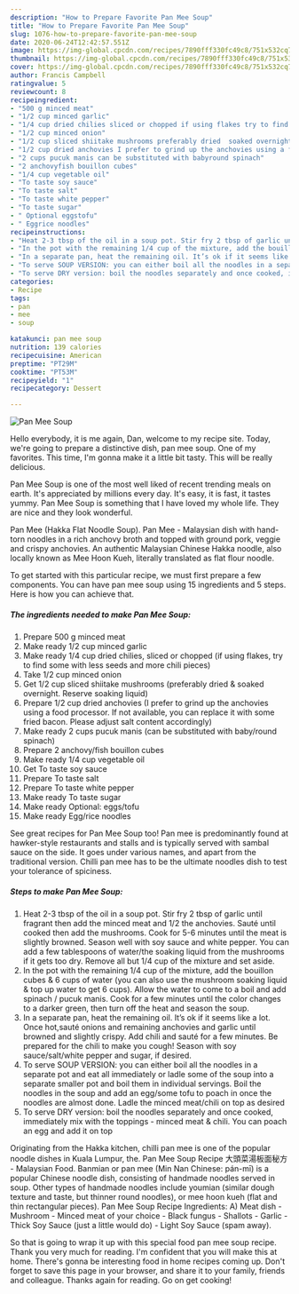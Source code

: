 ```yaml
---
description: "How to Prepare Favorite Pan Mee Soup"
title: "How to Prepare Favorite Pan Mee Soup"
slug: 1076-how-to-prepare-favorite-pan-mee-soup
date: 2020-06-24T12:42:57.551Z
image: https://img-global.cpcdn.com/recipes/7890fff330fc49c8/751x532cq70/pan-mee-soup-recipe-main-photo.jpg
thumbnail: https://img-global.cpcdn.com/recipes/7890fff330fc49c8/751x532cq70/pan-mee-soup-recipe-main-photo.jpg
cover: https://img-global.cpcdn.com/recipes/7890fff330fc49c8/751x532cq70/pan-mee-soup-recipe-main-photo.jpg
author: Francis Campbell
ratingvalue: 5
reviewcount: 8
recipeingredient:
- "500 g minced meat"
- "1/2 cup minced garlic"
- "1/4 cup dried chilies sliced or chopped if using flakes try to find some with less seeds and more chili pieces"
- "1/2 cup minced onion"
- "1/2 cup sliced shiitake mushrooms preferably dried  soaked overnight Reserve soaking liquid"
- "1/2 cup dried anchovies I prefer to grind up the anchovies using a food processor If not available you can replace it with some fried bacon Please adjust salt content accordingly"
- "2 cups pucuk manis can be substituted with babyround spinach"
- "2 anchovyfish bouillon cubes"
- "1/4 cup vegetable oil"
- "To taste soy sauce"
- "To taste salt"
- "To taste white pepper"
- "To taste sugar"
- " Optional eggstofu"
- " Eggrice noodles"
recipeinstructions:
- "Heat 2-3 tbsp of the oil in a soup pot. Stir fry 2 tbsp of garlic until fragrant then add the minced meat and 1/2 the anchovies. Sauté until cooked then add the mushrooms. Cook for 5-6 minutes until the meat is slightly browned. Season well with soy sauce and white pepper. You can add a few tablespoons of water/the soaking liquid from the mushrooms if it gets too dry. Remove all but 1/4 cup of the mixture and set aside."
- "In the pot with the remaining 1/4 cup of the mixture, add the bouillon cubes &amp; 6 cups of water (you can also use the mushroom soaking liquid &amp; top up water to get 6 cups). Allow the water to come to a boil and add spinach / pucuk manis. Cook for a few minutes until the color changes to a darker green, then turn off the heat and season the soup."
- "In a separate pan, heat the remaining oil. It’s ok if it seems like a lot. Once hot,sauté onions and remaining anchovies and garlic until browned and slightly crispy. Add chili and sauté for a few minutes. Be prepared for the chili to make you cough! Season with soy sauce/salt/white pepper and sugar, if desired."
- "To serve SOUP VERSION: you can either boil all the noodles in a separate pot and eat all immediately or ladle some of the soup into a separate smaller pot and boil them in individual servings. Boil the noodles in the soup and add an egg/some tofu to poach in once the noodles are almost done. Ladle the minced meat/chili on top as desired"
- "To serve DRY version: boil the noodles separately and once cooked, immediately mix with the toppings - minced meat &amp; chili. You can poach an egg and add it on top"
categories:
- Recipe
tags:
- pan
- mee
- soup

katakunci: pan mee soup 
nutrition: 139 calories
recipecuisine: American
preptime: "PT29M"
cooktime: "PT53M"
recipeyield: "1"
recipecategory: Dessert

---
```



![Pan Mee Soup](https://img-global.cpcdn.com/recipes/7890fff330fc49c8/751x532cq70/pan-mee-soup-recipe-main-photo.jpg)

Hello everybody, it is me again, Dan, welcome to my recipe site. Today, we're going to prepare a distinctive dish, pan mee soup. One of my favorites. This time, I'm gonna make it a little bit tasty. This will be really delicious.

Pan Mee Soup is one of the most well liked of recent trending meals on earth. It's appreciated by millions every day. It's easy, it is fast, it tastes yummy. Pan Mee Soup is something that I have loved my whole life. They are nice and they look wonderful.

Pan Mee (Hakka Flat Noodle Soup). Pan Mee - Malaysian dish with hand-torn noodles in a rich anchovy broth and topped with ground pork, veggie and crispy anchovies. An authentic Malaysian Chinese Hakka noodle, also locally known as Mee Hoon Kueh, literally translated as flat flour noodle.


To get started with this particular recipe, we must first prepare a few components. You can have pan mee soup using 15 ingredients and 5 steps. Here is how you can achieve that.

<!--inarticleads1-->

##### The ingredients needed to make Pan Mee Soup:

1. Prepare 500 g minced meat
1. Make ready 1/2 cup minced garlic
1. Make ready 1/4 cup dried chilies, sliced or chopped (if using flakes, try to find some with less seeds and more chili pieces)
1. Take 1/2 cup minced onion
1. Get 1/2 cup sliced shiitake mushrooms (preferably dried &amp; soaked overnight. Reserve soaking liquid)
1. Prepare 1/2 cup dried anchovies (I prefer to grind up the anchovies using a food processor. If not available, you can replace it with some fried bacon. Please adjust salt content accordingly)
1. Make ready 2 cups pucuk manis (can be substituted with baby/round spinach)
1. Prepare 2 anchovy/fish bouillon cubes
1. Make ready 1/4 cup vegetable oil
1. Get To taste soy sauce
1. Prepare To taste salt
1. Prepare To taste white pepper
1. Make ready To taste sugar
1. Make ready  Optional: eggs/tofu
1. Make ready  Egg/rice noodles


See great recipes for Pan Mee Soup too! Pan mee is predominantly found at hawker-style restaurants and stalls and is typically served with sambal sauce on the side. It goes under various names, and apart from the traditional version. Chilli pan mee has to be the ultimate noodles dish to test your tolerance of spiciness. 

<!--inarticleads2-->

##### Steps to make Pan Mee Soup:

1. Heat 2-3 tbsp of the oil in a soup pot. Stir fry 2 tbsp of garlic until fragrant then add the minced meat and 1/2 the anchovies. Sauté until cooked then add the mushrooms. Cook for 5-6 minutes until the meat is slightly browned. Season well with soy sauce and white pepper. You can add a few tablespoons of water/the soaking liquid from the mushrooms if it gets too dry. Remove all but 1/4 cup of the mixture and set aside.
1. In the pot with the remaining 1/4 cup of the mixture, add the bouillon cubes &amp; 6 cups of water (you can also use the mushroom soaking liquid &amp; top up water to get 6 cups). Allow the water to come to a boil and add spinach / pucuk manis. Cook for a few minutes until the color changes to a darker green, then turn off the heat and season the soup.
1. In a separate pan, heat the remaining oil. It’s ok if it seems like a lot. Once hot,sauté onions and remaining anchovies and garlic until browned and slightly crispy. Add chili and sauté for a few minutes. Be prepared for the chili to make you cough! Season with soy sauce/salt/white pepper and sugar, if desired.
1. To serve SOUP VERSION: you can either boil all the noodles in a separate pot and eat all immediately or ladle some of the soup into a separate smaller pot and boil them in individual servings. Boil the noodles in the soup and add an egg/some tofu to poach in once the noodles are almost done. Ladle the minced meat/chili on top as desired
1. To serve DRY version: boil the noodles separately and once cooked, immediately mix with the toppings - minced meat &amp; chili. You can poach an egg and add it on top


Originating from the Hakka kitchen, chilli pan mee is one of the popular noodle dishes in Kuala Lumpur, the. Pan Mee Soup Recipe 大頭菜湯板面秘方 - Malaysian Food. Banmian or pan mee (Min Nan Chinese: pán-mī) is a popular Chinese noodle dish, consisting of handmade noodles served in soup. Other types of handmade noodles include youmian (similar dough texture and taste, but thinner round noodles), or mee hoon kueh (flat and thin rectangular pieces). Pan Mee Soup Recipe Ingredients: A) Meat dish - Mushroom - Minced meat of your choice - Black fungus - Shallots - Garlic - Thick Soy Sauce (just a little would do) - Light Soy Sauce (spam away). 

So that is going to wrap it up with this special food pan mee soup recipe. Thank you very much for reading. I'm confident that you will make this at home. There's gonna be interesting food in home recipes coming up. Don't forget to save this page in your browser, and share it to your family, friends and colleague. Thanks again for reading. Go on get cooking!
